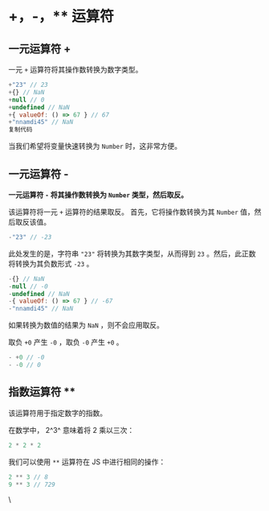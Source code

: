 # +，-，\*\* 运算符

## 一元运算符 +

一元 `+` 运算符将其操作数转换为数字类型。

```javascript
+"23" // 23
+{} // NaN
+null // 0
+undefined // NaN
+{ valueOf: () => 67 } // 67
+"nnamdi45" // NaN
复制代码
```

当我们希望将变量快速转换为 `Number` 时，这非常方便。

## 一元运算符 -

**一元运算符 `-` 将其操作数转换为 `Number` 类型，然后取反。**

该运算符将一元 `+` 运算符的结果取反。 首先，它将操作数转换为其 `Number` 值，然后取反该值。

```javascript
-"23" // -23
```

此处发生的是，字符串 `"23"` 将转换为其数字类型，从而得到 `23` 。然后，此正数将转换为其负数形式 `-23` 。

```javascript
-{} // NaN
-null // -0
-undefined // NaN
-{ valueOf: () => 67 } // -67
-"nnamdi45" // NaN
```

如果转换为数值的结果为 `NaN` ，则不会应用取反。

取负 `+0` 产生 `-0` ，取负 `-0` 产生 `+0` 。

```javascript
- +0 // -0
- -0 // 0
```

## 指数运算符 \*\*

该运算符用于指定数字的指数。

在数学中， 2^3^ 意味着将 2 乘以三次：

```javascript
2 * 2 * 2
```

我们可以使用 `**` 运算符在 JS 中进行相同的操作：

```javascript
2 ** 3 // 8
9 ** 3 // 729
```

\
